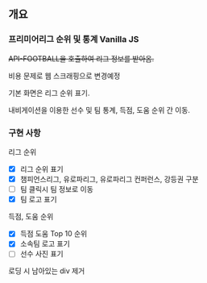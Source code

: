 ## 개요

### 프리미어리그 순위 및 통계 Vanilla JS

~~API-FOOTBALL을 호출하여 리그 정보를 받아옴.~~

비용 문제로 웹 스크래핑으로 변경예정

기본 화면은 리그 순위 표기.

내비게이션을 이용한 선수 및 팀 통계, 득점, 도움 순위 간 이동.

### 구현 사항

리그 순위

- [x] 리그 순위 표기
- [x] 챔피언스리그, 유로파리그, 유로파리그 컨퍼런스, 강등권 구분
- [ ] 팀 클릭시 팀 정보로 이동
- [x] 팀 로고 표기

득점, 도움 순위

- [x] 득점 도움 Top 10 순위
- [x] 소속팀 로고 표기
- [ ] 선수 사진 표기

로딩 시 남아있는 div 제거
